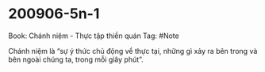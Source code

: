 # 200906-5n-1

Book: Chánh niệm - Thực tập thiền quán
Tag: #Note

Chánh niệm là “sự ý thức chủ động về thực tại, những gì xảy ra bên trong và bên ngoài chúng ta, trong mỗi giây phút”.